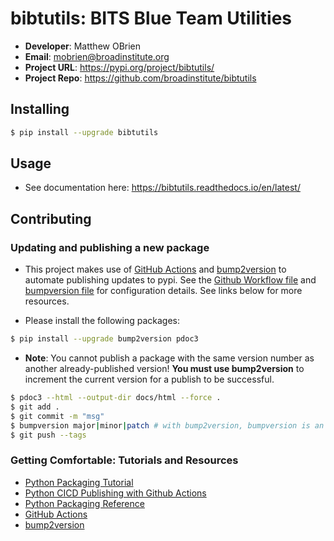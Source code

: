 # bibtutils: BITS Blue Team Utilities

- **Developer**: Matthew OBrien
- **Email**: mobrien@broadinstitute.org
- **Project URL**: https://pypi.org/project/bibtutils/
- **Project Repo**: https://github.com/broadinstitute/bibtutils

## Installing

```bash
$ pip install --upgrade bibtutils
```


## Usage

- See documentation here: https://bibtutils.readthedocs.io/en/latest/

## Contributing

### Updating and publishing a new package

- This project makes use of [GitHub Actions](https://github.com/features/actions) and [bump2version](https://github.com/c4urself/bump2version) to automate publishing updates to pypi. See the [Github Workflow file](./.github/workflows/publish-to-test-pypi.yaml) and [bumpversion file](./.bumpversion.cfg) for configuration details. See links below for more resources.

- Please install the following packages:

```bash
$ pip install --upgrade bump2version pdoc3
```

- **Note**: You cannot publish a package with the same version number as another already-published version! **You must use bump2version** to increment the current version for a publish to be successful.

```bash
$ pdoc3 --html --output-dir docs/html --force .
$ git add .
$ git commit -m "msg"
$ bumpversion major|minor|patch # with bump2version, bumpversion is an alias
$ git push --tags
```

### Getting Comfortable: Tutorials and Resources

- [Python Packaging Tutorial](https://packaging.python.org/tutorials/packaging-projects/)
- [Python CICD Publishing with Github Actions](https://packaging.python.org/guides/publishing-package-distribution-releases-using-github-actions-ci-cd-workflows/)
- [Python Packaging Reference](https://packaging.python.org/guides/distributing-packages-using-setuptools/)
- [GitHub Actions](https://github.com/features/actions)
- [bump2version](https://github.com/c4urself/bump2version)
